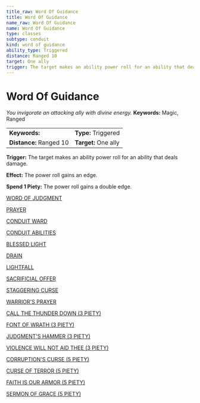 ```yaml
---
title_raw: Word Of Guidance
title: Word Of Guidance
name_raw: Word Of Guidance
name: Word Of Guidance
type: classes
subtype: conduit
kind: word of guidance
ability_type: Triggered
distance: Ranged 10
target: One ally
trigger: The target makes an ability power roll for an ability that deals damage.
---
```


# Word Of Guidance

*You invigorate an attacking ally with divine energy.* **Keywords:** Magic, Ranged

|                         |                      |
| :---------------------- | :------------------- |
| **Keywords:**           | **Type:** Triggered  |
| **Distance:** Ranged 10 | **Target:** One ally |

**Trigger:** The target makes an ability power roll for an ability that deals damage.

**Effect:** The power roll gains an edge.

**Spend 1 Piety:** The power roll gains a double edge.

[WORD OF JUDGMENT](./Word%20Of%20Judgment.md)

[PRAYER](./Prayer.md)

[CONDUIT WARD](./Conduit%20Ward/Conduit%20Ward.md)

[CONDUIT ABILITIES](./Conduit%20Abilities/Conduit%20Abilities.md)

[BLESSED LIGHT](./Blessed%20Light.md)

[DRAIN](./Drain.md)

[LIGHTFALL](./Lightfall.md)

[SACRIFICIAL OFFER](./Sacrificial%20Offer.md)

[STAGGERING CURSE](./Staggering%20Curse.md)

[WARRIOR'S PRAYER](./Warriors%20Prayer/Warriors%20Prayer.md)

[CALL THE THUNDER DOWN (3 PIETY)](./Call%20The%20Thunder%20Down.md)

[FONT OF WRATH (3 PIETY)](./Font%20Of%20Wrath.md)

[JUDGMENT'S HAMMER (3 PIETY)](./Judgments%20Hammer.md)

[VIOLENCE WILL NOT AID THEE (3 PIETY)](./Violence%20Will%20Not%20Aid%20Thee/Violence%20Will%20Not%20Aid%20Thee.md)

[CORRUPTION'S CURSE (5 PIETY)](./Corruptions%20Curse.md)

[CURSE OF TERROR (5 PIETY)](./Curse%20Of%20Terror.md)

[FAITH IS OUR ARMOR (5 PIETY)](./Faith%20Is%20Our%20Armor.md)

[SERMON OF GRACE (5 PIETY)](./Sermon%20Of%20Grace.md)
